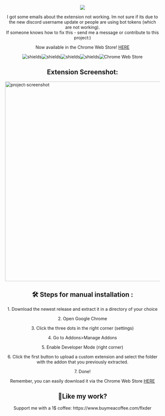 
<p align="center"><img src="https://i.imgur.com/cZ24ooL.png"></p>

<p align="center">I got some emails about the extension not working. Im not sure if its due to the new discord username update or people are using bot tokens (which are not working). <br>If someone knows how to fix this - send me a message or contribute to this project:)</p>
<p align="center">Now available in the Chrome Web Store! <a href="https://chrome.google.com/webstore/detail/discord-token-login/hifcahjlgbmhppcoppikpcceognjcjjp" target="_blank">HERE</a></p>

<p align="center"><img src="https://img.shields.io/chrome-web-store/users/hifcahjlgbmhppcoppikpcceognjcjjp" alt="shields"><img src="https://img.shields.io/chrome-web-store/stars/hifcahjlgbmhppcoppikpcceognjcjjp" alt="shields"><img src="https://img.shields.io/github/contributors/flxderdev/Discord-Token-Login" alt="shields"><img src="https://img.shields.io/github/release-date/flxderdev/Discord-Token-Login" alt="shields"><img alt="Chrome Web Store" src="https://img.shields.io/chrome-web-store/v/hifcahjlgbmhppcoppikpcceognjcjjp?label=Version%3A">
</p>

<h2 align="center">Extension Screenshot:</h2>

<img  align="center" src="https://i.imgur.com/cGAkdrt.png" alt="project-screenshot" width="1280" height="650">
<br>


<h2 align="center">🛠️ Steps for manual installation :</h2>

<p align="center">1. Download the newest release and extract it in a directory of your choice</p>

<p align="center">2. Open Google Chrome</p>

<p align="center">3. Click the three dots in the right corner (settings)</p>

<p align="center">4. Go to Addons&gt;Manage Addons</p>

<p align="center">5. Enable Developer Mode (right corner)</p>

<p align="center">6. Click the first button to upload a custom extension and select the folder with the addon that you previously extracted.</p>

<p align="center">7. Done!</p>


<p align="center">Remember, you can easily download it via the Chrome Web Store <a href="https://chrome.google.com/webstore/detail/discord-token-login/hifcahjlgbmhppcoppikpcceognjcjjp" target="_blank">HERE</a></p>


<h2 align="center">💖Like my work?</h2>

<p align="center">Support me with a 1$ coffee: https://www.buymeacoffee.com/flxder</p>

